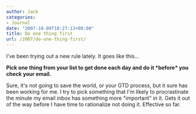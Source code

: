 ```yaml
---
author: Jack
categories:
- Journal
date: "2007-10-09T18:27:13+00:00"
title: Do one thing first
url: /2007/do-one-thing-first/
---
```


I've been trying out a new rule lately. It goes like this&#8230; 

**Pick one thing from your list to get done each day and do it \*before\* you check your email.** 

Sure, it's not going to save the world, or your GTD process, but it sure has been working for me. I try to pick something that I'm likely to procrastinate the minute my email inbox has something more "important" in it. Gets it out of the way before I have time to rationalize not doing it. Effective so far.